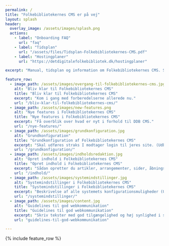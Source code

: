 ```yaml
---
permalink: /
title: "Folkebibliotekernes CMS er på vej"
layout: splash
header:
  overlay_image: /assets/images/splash.png
  actions:
    - label: "Onboarding FAQ"
      url: "faq"
    - label: "Tidsplan"
      url: "/assets/files/Tidsplan-Folkebibliotekernes-CMS.pdf"
    - label: "Hostingplaner"
      url: "https://detdigitalefolkebibliotek.dk/hostingplaner"

excerpt: "Manual, tidsplan og information om Folkebibliotekernes CMS. Sitets vedligeholdes af DDF og udbygges løbende."

feature_row:
  - image_path: /assets/images/overgang-til-folkebibliotekernes-cms.jpg
    alt: "Bliv klar til Folkebibliotekernes CMS"
    title: "Bliv klar til Folkebibliotekernes CMS"
    excerpt: "Kom i gang med forberedelserne allerede nu."
    url: "/bliv-klar-til-folkebibliotekernes-cms/"
  - image_path: /assets/images/new-features.png
    alt: "Nye features i Folkebibliotekernes CMS"
    title: "Nye features i Folkebibliotekernes CMS"
    excerpt: "Få overblik over hvad er nyt i forhold til DDB CMS."
    url: "/nye-features/"
  - image_path: /assets/images/grundkonfiguration.jpg
    alt: "Grundkonfiguration"
    title: "Grundkonfiguration af Folkebibliotekernes CMS"
    excerpt: "Skal udføres straks I modtager login til jeres site. (Udbygges løbende)"
    url: "/grundkonfiguration/"
  - image_path: /assets/images/indholdsredaktion.jpg
    alt: "Opret indhold i Folkebibliotekernes CMS"
    title: "Opret indhold i Folkebibliotekernes CMS"
    excerpt: "Sådan opretter du artikler, arrangementer, sider, åbningstider mv. (Udbygges løbende)"
    url: "/indhold/"
  - image_path: /assets/images/systemindstillinger.jpg
    alt: "Systemindstillinger i Folkebibliotekernes CMS"
    title: "Systemindstillinger i Folkebibliotekernes CMS"
    excerpt: "Beskrivelse af alle systemets konfigurationsmuligheder (Udbygges løbende)"
    url: "/systemindstillinger/"
  - image_path: /assets/images/content.jpg
    alt: "Guidelines til god webkommunikation"
    title: "Guidelines til god webkommunikation"
    excerpt: "Skriv tekster med god tilgængelighed og høj synlighed i søgemaskiner."
    url: "guidelines-til-god-webkommunikation"

---
```


{% include feature_row %}





